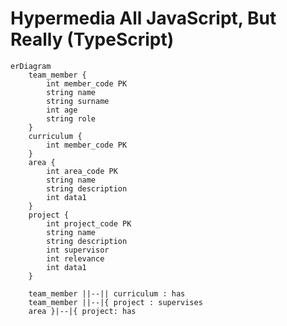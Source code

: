 # Hypermedia All JavaScript, But Really (TypeScript)

<!--
|o	o|	Zero or one
||	||	Exactly one
}o	o{	Zero or more (no upper limit)
}|	|{	One or more (no upper limit)
-->

```mermaid
erDiagram
    team_member {
        int member_code PK
        string name
        string surname
        int age
        string role
    }
    curriculum {
        int member_code PK
    }
    area {
        int area_code PK
        string name
        string description
        int data1
    }
    project {
        int project_code PK
        string name
        string description
        int supervisor
        int relevance
        int data1
    }

    team_member ||--|| curriculum : has
    team_member ||--|{ project : supervises
    area }|--|{ project: has

```
